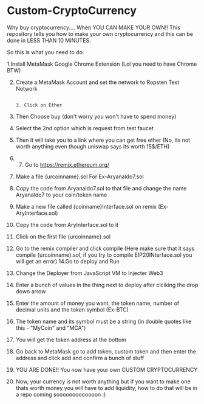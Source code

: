 # Custom-CryptoCurrency
Why buy cryptocurrency.... When YOU CAN MAKE YOUR OWN!! This repository tells you how to make your own cryptocurrency and this can be done in LESS THAN 10 MINUTES.



So this is what you need to do:



1.Install MetaMask Google Chrome Extension (Lol you need to have Chrome BTW)

                                                                                                                                                                                                                  


2. Create a MetaMask Account and set the network to Ropsten Test Network




                                                                                                                                                                                  3. Click on Ether



4. Then Choose buy (don't worry you won't have to spend money)
5. Select the 2nd option which is request from test faucet
6. Then it will take you to a link where you can get free ether (No, its not worth anything even though uniswap says its worth 15$/ETH)
7. 7. Go to https://remix.ethereum.org/
8. Make a file {urcoinname}.sol  For Ex-Aryanaldo7.sol
9. Copy the code from Aryanaldo7.sol to that file and change the name Aryanaldo7 to your coin/token name
10. Make a new file called {coinname}Interface.sol on remix (Ex-AryInterface.sol)
11. Copy the code from AryInterface.sol to it
12. Click on the first file {urcoinname}.sol
13. Go to the remix compiler and click compile (Here make sure that it says compile {urcoinname}.sol, if you try to compile EIP20INterface.sol you will get an error)
14.Go to deploy and Run
15. Change the Deployer from JavaScript VM to Injecter Web3
16. Enter a bunch of values in the thing next to deploy after clciking the drop down arrow
17. Enter the amount of money you want, the token name, number of decimal units and the token symbol (Ex-BTC)
18. The token name and its symbol must be a string (in double quotes like this -  "MyCoin" and "MCA")
19. You will get the token address at the bottom
20. Go back to MetaMask go to add token, custom token and then enter the address and click add and confirm a bunch of stuff
21. YOU ARE DONE!! You now have your own CUSTOM CRYPTOCURRENCY
22. Now, your currency is not worth anything but if you want to make one thats worth money you will have to add liquidity, how to do that will be in a repo coming sooooooooooooon :)
